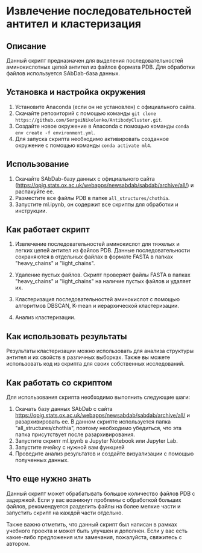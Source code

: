 # Извлечение последовательностей антител и кластеризация

## Описание
Данный скрипт предназначен для выделения последовательностей аминокислотных цепей антител из файлов формата PDB. Для обработки файлов используется SAbDab-база данных.

## Установка и настройка окружения
1. Установите Anaconda (если он не установлен) с официального сайта.
2. Скачайте репозиторий с помощью команды `git clone https://github.com/SergeiNikolenko/AntibodyCluster.git`. 
3. Создайте новое окружение в Anaconda с помощью команды `conda env create -f environment.yml`.
4. Для запуска скрипта необходимо активировать созданное окружение с помощью команды `conda activate ml4`.

## Использование
1. Скачайте SAbDab-базу данных с официального сайта (https://opig.stats.ox.ac.uk/webapps/newsabdab/sabdab/archive/all/) и распакуйте ее.
2. Разместите все файлы PDB в папке `all_structures/chothia`.
3. Запустите ml.ipynb, он содержит все скрипты для обработки и инструкции.

## Как работает скрипт

1. Извлечение последовательностей аминокислот для тяжелых и легких цепей антител из файлов PDB. Данные последовательности сохраняются в отдельных файлах в формате FASTA в папках "heavy_chains" и "light_chains".

2. Удаление пустых файлов. Скрипт проверяет файлы FASTA в папках "heavy_chains" и "light_chains" на наличие пустых файлов и удаляет их.

3. Кластеризация последовательностей аминокислот с помощью алгоритмов DBSCAN, K-mean и иерархической кластеризации.

4. Анализ кластеризации.

## Как использовать результаты

Результаты кластеризации можно использовать для анализа структуры антител и их свойств в различных выборках. Также вы можете использовать код из скрипта для своих собственных исследований. 

## Как работать со скриптом

Для использования скрипта необходимо выполнить следующие шаги:

1. Скачать базу данных SAbDab с сайта https://opig.stats.ox.ac.uk/webapps/newsabdab/sabdab/archive/all/ и разархивировать ее. В данном скрипте используется папка "all_structures/chothia", поэтому необходимо убедиться, что эта папка присутствует после разархивирования.
2. Запустите скрипт ml.ipynb в Jupyter Notebook или Jupyter Lab.
3. Запустите ячейку с нужной вам функцией
4. Проведите анализ результатов и создайте визуализации с помощью полученных данных.


## Что еще нужно знать

Данный скрипт может обрабатывать большое количество файлов PDB с задержкой. Если у вас возникнут проблемы с обработкой больших файлов, рекомендуется разделить файлы на более мелкие части и запустить скрипт на каждой части отдельно.

Также важно отметить, что данный скрипт был написан в рамках учебного проекта и может быть улучшен и дополнен. Если у вас есть какие-либо предложения или замечания, пожалуйста, свяжитесь с автором.
